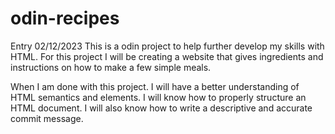 # odin-recipes

Entry 02/12/2023
This is a odin project to help further develop my skills with HTML. For this project I will be creating a website that gives ingredients and instructions on how to make a few simple meals.

When I am done with this project. I will have a better understanding of HTML semantics and elements. I will know how to properly structure an HTML document. I will also know how to write a descriptive and accurate commit message.
